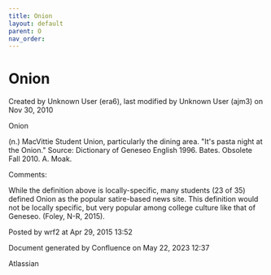 ```yaml
---
title: Onion
layout: default
parent: O
nav_order:
---
```


# Onion

Created by  Unknown User (era6), last modified by  Unknown User (ajm3) on Nov 30, 2010

Onion

(n.) MacVittie Student Union, particularly the dining area. &quot;It's pasta night at the Onion.&quot; Source: Dictionary of Geneseo English 1996. Bates. Obsolete Fall 2010. A. Moak.

Comments:

While the definition above is locally-specific, many students (23 of 35) defined Onion as the popular satire-based news site. This definition would not be locally specific, but very popular among college culture like that of Geneseo. (Foley, N-R, 2015).

Posted by wrf2 at Apr 29, 2015 13:52

Document generated by Confluence on May 22, 2023 12:37

Atlassian
